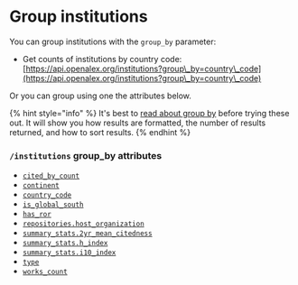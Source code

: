 # Group institutions

You can group institutions with the `group_by` parameter:

* Get counts of institutions by country code:\
  [https://api.openalex.org/institutions?group\_by=country\_code](https://api.openalex.org/institutions?group\_by=country\_code)

Or you can group using one the attributes below.

{% hint style="info" %}
It's best to [read about group by](../../how-to-use-the-api/get-groups-of-entities.md) before trying these out. It will show you how results are formatted, the number of results returned, and how to sort results.
{% endhint %}

### `/institutions` group\_by attributes

* [`cited_by_count`](institution-object.md#cited\_by\_count)
* [`continent`](filter-institutions.md#continent)
* [`country_code`](institution-object.md#country\_code)
* [`is_global_south`](filter-institutions.md#is\_global\_south)
* [`has_ror`](filter-institutions.md#has\_ror)
* [`repositories.host_organization`](institution-object.md#repositories)
* [`summary_stats.2yr_mean_citedness`](institution-object.md#summary_stats)
* [`summary_stats.h_index`](institution-object.md#summary_stats)
* [`summary_stats.i10_index`](institution-object.md#summary_stats)
* [`type`](institution-object.md#type)
* [`works_count`](institution-object.md#works\_count)
